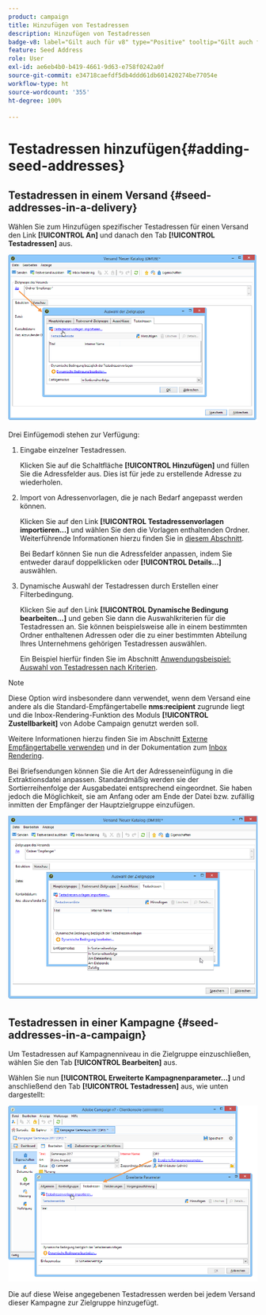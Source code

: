 ```yaml
---
product: campaign
title: Hinzufügen von Testadressen
description: Hinzufügen von Testadressen
badge-v8: label="Gilt auch für v8" type="Positive" tooltip="Gilt auch für Campaign v8"
feature: Seed Address
role: User
exl-id: ae6eb4b0-b419-4661-9d63-e758f0242a0f
source-git-commit: e34718caefdf5db4ddd61db601420274be77054e
workflow-type: ht
source-wordcount: '355'
ht-degree: 100%

---
```


# Testadressen hinzufügen{#adding-seed-addresses}

## Testadressen in einem Versand {#seed-addresses-in-a-delivery}

Wählen Sie zum Hinzufügen spezifischer Testadressen für einen Versand den Link **[!UICONTROL An]** und danach den Tab **[!UICONTROL Testadressen]** aus.

![](assets/s_ncs_user_edit_del_addresses_tab.png)

Drei Einfügemodi stehen zur Verfügung:

1. Eingabe einzelner Testadressen.

   Klicken Sie auf die Schaltfläche **[!UICONTROL Hinzufügen]** und füllen Sie die Adressfelder aus. Dies ist für jede zu erstellende Adresse zu wiederholen.

1. Import von Adressenvorlagen, die je nach Bedarf angepasst werden können.

   Klicken Sie auf den Link **[!UICONTROL Testadressenvorlagen importieren...]** und wählen Sie den die Vorlagen enthaltenden Ordner. Weiterführende Informationen hierzu finden Sie in [diesem Abschnitt](creating-seed-addresses.md#creating-seed-address-templates).

   Bei Bedarf können Sie nun die Adressfelder anpassen, indem Sie entweder darauf doppelklicken oder **[!UICONTROL Details...]** auswählen.

1. Dynamische Auswahl der Testadressen durch Erstellen einer Filterbedingung.

   Klicken Sie auf den Link **[!UICONTROL Dynamische Bedingung bearbeiten...]** und geben Sie dann die Auswahlkriterien für die Testadressen an. Sie können beispielsweise alle in einem bestimmten Ordner enthaltenen Adressen oder die zu einer bestimmten Abteilung Ihres Unternehmens gehörigen Testadressen auswählen.

   Ein Beispiel hierfür finden Sie im Abschnitt [Anwendungsbeispiel: Auswahl von Testadressen nach Kriterien](use-case-selecting-seed-addresses-on-criteria.md).

>[!NOTE]
>
>Diese Option wird insbesondere dann verwendet, wenn dem Versand eine andere als die Standard-Empfängertabelle **nms:recipient** zugrunde liegt und die Inbox-Rendering-Funktion des Moduls **[!UICONTROL Zustellbarkeit]** von Adobe Campaign genutzt werden soll.
>
>Weitere Informationen hierzu finden Sie im Abschnitt [Externe Empfängertabelle verwenden](using-an-external-recipient-table.md) und in der Dokumentation zum [Inbox Rendering](inbox-rendering.md).

Bei Briefsendungen können Sie die Art der Adresseneinfügung in die Extraktionsdatei anpassen. Standardmäßig werden sie der Sortierreihenfolge der Ausgabedatei entsprechend eingeordnet. Sie haben jedoch die Möglichkeit, sie am Anfang oder am Ende der Datei bzw. zufällig inmitten der Empfänger der Hauptzielgruppe einzufügen.

![](assets/s_ncs_user_edit_del_addresses_sort.png)

## Testadressen in einer Kampagne {#seed-addresses-in-a-campaign}

Um Testadressen auf Kampagnenniveau in die Zielgruppe einzuschließen, wählen Sie den Tab **[!UICONTROL Bearbeiten]** aus.

Wählen Sie nun **[!UICONTROL Erweiterte Kampagnenparameter...]** und anschließend den Tab **[!UICONTROL Testadressen]** aus, wie unten dargestellt:

![](assets/s_ncs_user_edit_op_addresses_tab.png)

Die auf diese Weise angegebenen Testadressen werden bei jedem Versand dieser Kampagne zur Zielgruppe hinzugefügt.
